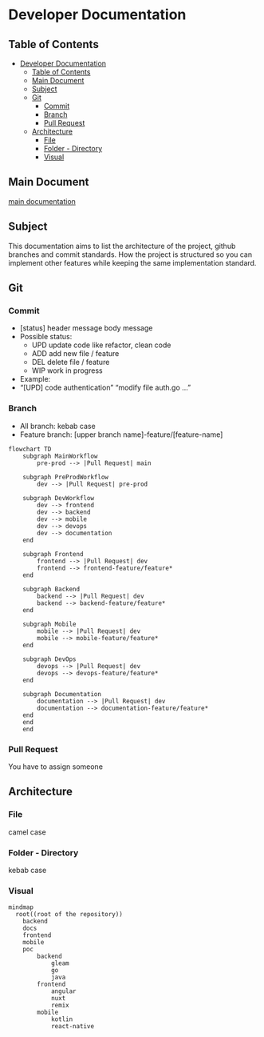 # Developer Documentation

## Table of Contents

- [Developer Documentation](#developer-documentation)
  - [Table of Contents](#table-of-contents)
  - [Main Document](#main-document)
  - [Subject](#subject)
  - [Git](#git)
    - [Commit](#commit)
    - [Branch](#branch)
    - [Pull Request](#pull-request)
  - [Architecture](#architecture)
    - [File](#file)
    - [Folder - Directory](#folder---directory)
    - [Visual](#visual)

## Main Document

[main documentation](../../README.md)

## Subject

This documentation aims to list the architecture of the project, github branches and commit standards. How the project is structured so you can implement other features while keeping the same implementation standard.

## Git

### Commit

- [status] header message body message
- Possible status:
  - UPD update code like refactor, clean code
  - ADD add new file / feature
  - DEL delete file / feature
  - WIP work in progress
- Example:
- “[UPD] code authentication” “modify file auth.go …”

### Branch

- All branch: kebab case
- Feature branch: [upper branch name]-feature/[feature-name]

```mermaid
flowchart TD
    subgraph MainWorkflow
        pre-prod --> |Pull Request| main

    subgraph PreProdWorkflow
        dev --> |Pull Request| pre-prod

    subgraph DevWorkflow
        dev --> frontend
        dev --> backend
        dev --> mobile
        dev --> devops
        dev --> documentation
    end

    subgraph Frontend
        frontend --> |Pull Request| dev
        frontend --> frontend-feature/feature*
    end

    subgraph Backend
        backend --> |Pull Request| dev
        backend --> backend-feature/feature*
    end

    subgraph Mobile
        mobile --> |Pull Request| dev
        mobile --> mobile-feature/feature*
    end

    subgraph DevOps
        devops --> |Pull Request| dev
        devops --> devops-feature/feature*
    end

    subgraph Documentation
        documentation --> |Pull Request| dev
        documentation --> documentation-feature/feature*
    end
    end
    end
```

### Pull Request

You have to assign someone

## Architecture

### File

camel case

### Folder - Directory

kebab case

### Visual

```mermaid
mindmap
  root((root of the repository))
    backend
    docs
    frontend
    mobile
    poc
        backend
            gleam
            go
            java
        frontend
            angular
            nuxt
            remix
        mobile
            kotlin
            react-native
```
